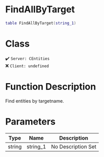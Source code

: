 # FindAllByTarget
```lua
table FindAllByTarget(string_1)
```
# Class
✔️ `Server: CEntities`  
❌ `Client: undefined`  

# Function Description
Find entities by targetname.
# Parameters
Type|Name|Description
--|--|--
string|string_1|No Description Set
